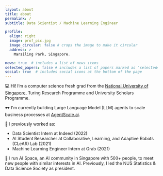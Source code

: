 ```yaml
---
layout: about
title: about
permalink: /
subtitle: Data Scientist / Machine Learning Engineer

profile:
  align: right
  image: prof_pic.jpg
  image_circular: false # crops the image to make it circular
  address: >
    Marsiling Park, Singapore.

news: true  # includes a list of news items
selected_papers: false # includes a list of papers marked as "selected={true}"
social: true  # includes social icons at the bottom of the page
---
```


💻 Hi! I’m a computer science fresh grad from the [National University of Singapore](https://www.comp.nus.edu.sg), Turing Research Programme and University Scholars Programme.

🕶️ I'm currently building Large Language Model (LLM) agents to scale business processes at [AgentScale.ai](https://agentscale.ai).

💼 I previously worked as:
- Data Scientist Intern at Indeed (2022)
- AI Student Researcher at Collaborative, Learning, and Adaptive Robots (CLeAR) Lab (2021)
- Machine Learning Engineer Intern at Grab (2021)

🧠 I run AI Space, an AI community in Singapore with 500+ people, to meet new people with similar interests in AI. Previously, I led the NUS Statistics & Data Science Society as president.
